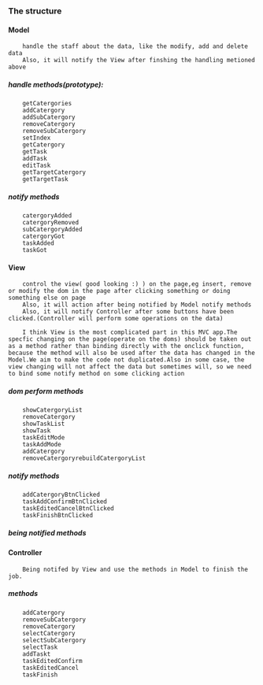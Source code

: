 ### The structure
#### Model
        handle the staff about the data, like the modify, add and delete data
        Also, it will notify the View after finshing the handling metioned above

##### handle methods(prototype):
        getCatergories
        addCatergory
        addSubCatergory
        removeCatergory
        removeSubCatergory
        setIndex
        getCatergory
        getTask
        addTask
        editTask
        getTargetCatergory
        getTargetTask

##### notify methods
        catergoryAdded
        catergoryRemoved
        subCatergoryAdded
        catergoryGot
        taskAdded
        taskGot

#### View
        control the view( good looking :) ) on the page,eg insert, remove or modify the dom in the page after clicking something or doing something else on page
        Also, it will action after being notified by Model notify methods
        Also, it will notify Controller after some buttons have been clicked.(Controller will perform some operations on the data)

        I think View is the most complicated part in this MVC app.The specfic changing on the page(operate on the doms) should be taken out as a method rather than binding directly with the onclick function, because the method will also be used after the data has changed in the Model.We aim to make the code not duplicated.Also in some case, the view changing will not affect the data but sometimes will, so we need to bind some notify method on some clicking action

##### dom perform methods
        showCatergoryList
        removeCatergory
        showTaskList
        showTask
        taskEditMode
        taskAddMode
        addCatergory
        removeCatergoryrebuildCatergoryList

##### notify methods
        addCatergoryBtnClicked
        taskAddConfirmBtnClicked
        taskEditedCancelBtnClicked
        taskFinishBtnClicked

##### being notified methods

#### Controller
        Being notifed by View and use the methods in Model to finish the job.

##### methods
        addCatergory
        removeSubCatergory
        removeCatergory
        selectCatergory
        selectSubCatergory
        selectTask
        addTaskt 
        taskEditedConfirm
        taskEditedCancel
        taskFinish